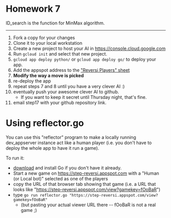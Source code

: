 # Homework 7

ID_search is the function for MinMax algorithm.









--------------------------------------------------------------------------------
1. Fork a copy for your changes
2. Clone it to your local workstation
3. Create a new project to host your AI in https://console.cloud.google.com
4. Run `gcloud init` and select that new project.
5. `gcloud app deploy python/` or `gcloud app deploy go/` to deploy your app.
6. Add the appspot address to the ["Reversi Players" sheet](https://docs.google.com/spreadsheets/d/1UaFboojs_saqX-B4f1rAXhun74eTMdAQToo6_mGKQPs/edit)
7. **Modify the way a move is picked**
8. re-deploy the app
9. repeat steps 7 and 8 until you have a very clever AI :)
10. eventually push your awesome clever AI to github.
    * If you want to keep it secret until Thursday night, that's fine.
11. email step17 with your github repository link.

# Using reflector.go

You can use this "reflector" program to make a locally running dev_appserver instance act like a human player (i.e. you don't have to deploy the whole app to have it run a game).

To run it:
* [download](https://golang.org/dl/) and install Go if you don't have it already.
* Start a new game on https://step-reversi.appspot.com with a "Human (or Local bot)" selected as one of the players
* copy the URL of that browser tab showing that game (i.e. a URL that looks like "https://step-reversi.appspot.com/view?gamekey=fOoBaR")
* type `go run reflector.go "https://step-reversi.appspot.com/view?gamekey=fOoBaR"`
    * (but pasting your actual viewer URL there -- fOoBaR is not a real game ;)
